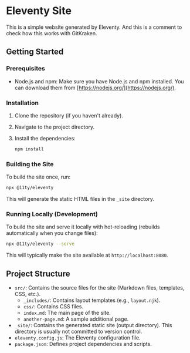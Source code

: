 # Eleventy Site

This is a simple website generated by Eleventy. And this is a comment to check how this works with GitKraken.

## Getting Started

### Prerequisites

* Node.js and npm: Make sure you have Node.js and npm installed. You can download them from [https://nodejs.org/](https://nodejs.org/).

### Installation

1. Clone the repository (if you haven't already).
2. Navigate to the project directory.
3. Install the dependencies:

    ```bash
    npm install
    ```

### Building the Site

To build the site once, run:

```bash
npx @11ty/eleventy
```

This will generate the static HTML files in the `_site` directory.

### Running Locally (Development)

To build the site and serve it locally with hot-reloading (rebuilds automatically when you change files):

```bash
npx @11ty/eleventy --serve
```

This will typically make the site available at `http://localhost:8080`.

## Project Structure

* `src/`: Contains the source files for the site (Markdown files, templates, CSS, etc.).
  * `_includes/`: Contains layout templates (e.g., `layout.njk`).
  * `css/`: Contains CSS files.
  * `index.md`: The main page of the site.
  * `another-page.md`: A sample additional page.
* `_site/`: Contains the generated static site (output directory). This directory is usually not committed to version control.
* `eleventy.config.js`: The Eleventy configuration file.
* `package.json`: Defines project dependencies and scripts.
